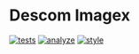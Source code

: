 # Descom Imagex

[![tests](https://github.com/descom-es/laravel-imagex/actions/workflows/tests.yml/badge.svg)](https://github.com/descom-es/laravel-imagex/actions/workflows/tests.yml)
[![analyze](https://github.com/descom-es/laravel-imagex/actions/workflows/analyze.yml/badge.svg)](https://github.com/descom-es/laravel-imagex/actions/workflows/analyze.yml)
[![style](https://github.com/descom-es/laravel-imagex/actions/workflows/style_fix.yml/badge.svg)](https://github.com/descom-es/laravel-imagex/actions/workflows/style_fix.yml)
